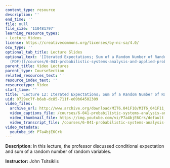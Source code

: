 ```yaml
---
content_type: resource
description: ''
end_time: ''
file: null
file_size: '110481797'
learning_resource_types:
- Lecture Videos
license: https://creativecommons.org/licenses/by-nc-sa/4.0/
ocw_type: ''
optional_tab_title: Lecture Slides
optional_text: '[Iterated Expectations; Sum of a Random Number of Random Variables
  (PDF)](/courses/6-041-probabilistic-systems-analysis-and-applied-probability-fall-2010/resources/mit6_041f10_l12)'
parent_title: Video Lectures
parent_type: CourseSection
related_resources_text: ''
resource_index_text: ''
resourcetype: Video
start_time: ''
title: 'Lecture 12: Iterated Expectations; Sum of a Random Number of Random Variables'
uid: 0729ec7f-b6ab-dc85-711f-e09b64502309
video_files:
  archive_url: http://www.archive.org/download/MIT6.041F10/MIT6_041F11_lec12_300k.mp4
  video_captions_file: /courses/6-041-probabilistic-systems-analysis-and-applied-probability-fall-2010/20827448aa9351b7acef4ecba5c0904e_P7a4bjE6Crk.vtt
  video_thumbnail_file: https://img.youtube.com/vi/P7a4bjE6Crk/default.jpg
  video_transcript_file: /courses/6-041-probabilistic-systems-analysis-and-applied-probability-fall-2010/f94ec9fc3cf49d25461adbaefb9f3f21_P7a4bjE6Crk.pdf
video_metadata:
  youtube_id: P7a4bjE6Crk
---
```


**Description:** In this lecture, the professor discussed conditional expectation and sum of a random number of random variables.

**Instructor:** John Tsitsiklis

